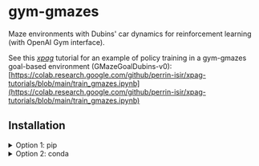 # gym-gmazes
Maze environments with Dubins' car dynamics for reinforcement learning
(with OpenAI Gym interface).

See this [*xpag*](https://github.com/perrin-isir/xpag) tutorial for an example of policy 
training in a gym-gmazes goal-based environment (GMazeGoalDubins-v0):  
[https://colab.research.google.com/github/perrin-isir/xpag-tutorials/blob/main/train_gmazes.ipynb](https://colab.research.google.com/github/perrin-isir/xpag-tutorials/blob/main/train_gmazes.ipynb)

## Installation

<details><summary>Option 1: pip</summary>
<p>

    pip install git+https://github.com/perrin-isir/gym-gmazes

</p>
</details>

<details><summary>Option 2: conda</summary>
<p>

    git clone https://github.com/perrin-isir/gym-gmazes.git
    cd gym-gmazes

Choose a conda environmnent name, for instance `gmazeenv`.  
The following command creates the `gmazeenv` environment with the requirements listed in [environment.yaml](environment.yaml):

    conda env create --name gmazeenv --file environment.yaml

If you prefer to update an existing environment (`existing_env`):

    conda env update --name existing_env --file environment.yml

To activate the `gmazeenv` environment:

    conda activate gmazeenv

Finally, to install the *gym-gmazes* library in the activated virtual environment:

    pip install -e .

</p>
</details>

